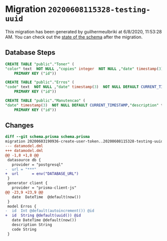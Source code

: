 # Migration `20200608115328-testing-uuid`

This migration has been generated by guilhermeulbriki at 6/8/2020, 11:53:28 AM.
You can check out the [state of the schema](./schema.prisma) after the migration.

## Database Steps

```sql
CREATE TABLE "public"."Toner" (
"color" text  NOT NULL ,"copies" integer  NOT NULL ,"date" timestamp(3)  NOT NULL DEFAULT CURRENT_TIMESTAMP,"id" SERIAL,"utilityCounter" integer  NOT NULL ,
    PRIMARY KEY ("id"))

CREATE TABLE "public"."Erros" (
"code" text  NOT NULL ,"date" timestamp(3)  NOT NULL DEFAULT CURRENT_TIMESTAMP,"description" text  NOT NULL ,"id" text  NOT NULL ,
    PRIMARY KEY ("id"))

CREATE TABLE "public"."Manutencao" (
"date" timestamp(3)  NOT NULL DEFAULT CURRENT_TIMESTAMP,"description" text  NOT NULL ,"id" SERIAL,"utilityCounter" integer  NOT NULL ,
    PRIMARY KEY ("id"))
```

## Changes

```diff
diff --git schema.prisma schema.prisma
migration 20200603190936-create-user-token..20200608115328-testing-uuid
--- datamodel.dml
+++ datamodel.dml
@@ -1,8 +1,8 @@
 datasource db {
   provider = "postgresql"
-  url = "***"
+  url      = env("DATABASE_URL")
 }
 generator client {
   provider = "prisma-client-js"
@@ -23,9 +23,9 @@
   date  DateTime  @default(now())
 }
 model Erros {
-  id  Int @default(autoincrement()) @id
+  id  String @default(uuid()) @id
   date DateTime @default(now())
   description String
   code String
 }
```


